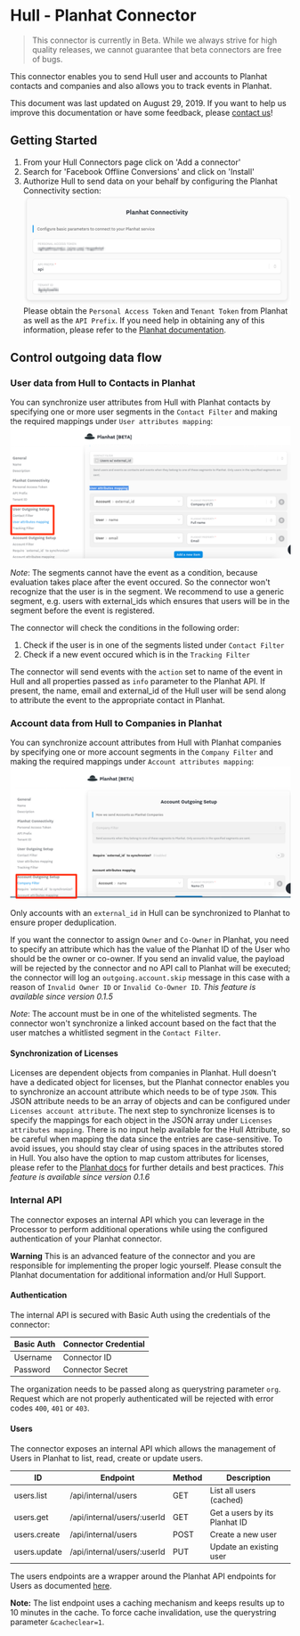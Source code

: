 # Hull - Planhat Connector

> This connector is currently in Beta. While we always strive for high quality releases, we cannot guarantee that beta connectors are free of bugs.

This connector enables you to send Hull user and accounts to Planhat contacts and companies and also allows you to track events in Planhat.

This document was last updated on August 29, 2019. If you want to help us improve this documentation or have some feedback, please [contact us](https://help.hull.io/hc/en-us/requests/new)!

## Getting Started

1. From your Hull Connectors page click on 'Add a connector'
2. Search for 'Facebook Offline Conversions' and click on 'Install'
3. Authorize Hull to send data on your behalf by configuring the Planhat Connectivity section:
   ![Authorize Hull](./docs/getting_started_01.png)
   Please obtain the `Personal Access Token` and `Tenant Token` from Planhat as well as the `API Prefix`. If you need help in obtaining any of this information, please refer to the [Planhat documentation](https://docs.planhat.com).

## Control outgoing data flow

### User data from Hull to Contacts in Planhat

You can synchronize user attributes from Hull with Planhat contacts by specifying one or more user segments in the `Contact Filter` and making the required mappings under `User attributes mapping`:
![Configure outgoing user data](./docs/outgoing_data_01.png)

_Note_: The segments cannot have the event as a condition, because evaluation takes place after the event occured. So the connector won't recognize that the user is in the segment. We recommend to use a generic segment, e.g. users with external_ids which ensures that users will be in the segment before the event is registered.

The connector will check the conditions in the following order:

1. Check if the user is in one of the segments listed under `Contact Filter`
2. Check if a new event occured which is in the `Tracking Filter`

The connector will send events with the `action` set to name of the event in Hull and all properties passed as `info` parameter to the Planhat API. If present, the name, email and external_id of the Hull user will be send along to attribute the event to the appropriate contact in Planhat.

### Account data from Hull to Companies in Planhat

You can synchronize account attributes from Hull with Planhat companies by specifying one or more account segments in the `Company Filter` and making the required mappings under `Account attributes mapping`:
![Configure outgoing account data](./docs/outgoing_data_02.png)

Only accounts with an `external_id` in Hull can be synchronized to Planhat to ensure proper deduplication.

If you want the connector to assign `Owner` and `Co-Owner` in Planhat, you need to specify an attribute which has the value of the Planhat ID of the User who should be the owner or co-owner. If you send an invalid value, the payload will be rejected by the connector and no API call to Planhat will be executed; the connector will log an `outgoing.account.skip` message in this case with a reason of `Invalid Owner ID` or `Invalid Co-Owner ID`. _This feature is available since version 0.1.5_

_Note_: The account must be in one of the whitelisted segments. The connector won't synchronize a linked account based on the fact that the user matches a whitlisted segment in the `Contact Filter`.

#### Synchronization of Licenses

Licenses are dependent objects from companies in Planhat. Hull doesn't have a dedicated object for licenses, but the Planhat connector enables you to synchronize an account attribute which needs to be of type `JSON`. This JSON attribute needs to be an array of objects and can be configured under `Licenses account attribute`.
The next step to synchronize licenses is to specify the mappings for each object in the JSON array under `Licenses attributes mapping`. There is no input help available for the Hull Attribute, so be careful when mapping the data since the entries are case-sensitive. To avoid issues, you should stay clear of using spaces in the attributes stored in Hull.
You also have the option to map custom attributes for licenses, please refer to the [Planhat docs](https://docs.planhat.com/?version=latest#0a0754bd-9def-4e21-afc4-0d0f2e3b58dd) for further details and best practices. _This feature is available since version 0.1.6_

### Internal API

The connector exposes an internal API which you can leverage in the Processor to perform additional operations while using the configured authentication of your Planhat connector.

**Warning** This is an advanced feature of the connector and you are responsible for implementing the proper logic yourself. Please consult the Planhat documentation for additional information and/or Hull Support.

#### Authentication

The internal API is secured with Basic Auth using the credentials of the connector:

| Basic Auth | Connector Credential |
| ---------- | -------------------- |
| Username   | Connector ID         |
| Password   | Connector Secret     |

The organization needs to be passed along as querystring parameter `org`. Request which are not properly authenticated will be rejected with error codes `400`, `401` or `403`.

#### Users

The connector exposes an internal API which allows the management of Users in Planhat to list, read, create or update users.

| ID           | Endpoint                    | Method | Description                   |
| ------------ | --------------------------- | ------ | ----------------------------- |
| users.list   | /api/internal/users         | GET    | List all users (cached)       |
| users.get    | /api/internal/users/:userId | GET    | Get a users by its Planhat ID |
| users.create | /api/internal/users         | POST   | Create a new user             |
| users.update | /api/internal/users/:userId | PUT    | Update an existing user       |

The users endpoints are a wrapper around the Planhat API endpoints for Users as documented [here](https://docs.planhat.com/?version=latest#e6b6e1a8-e175-404b-8daf-71554c8c4264).

**Note:** The list endpoint uses a caching mechanism and keeps results up to 10 minutes in the cache. To force cache invalidation, use the querystring parameter `&cacheclear=1`.
